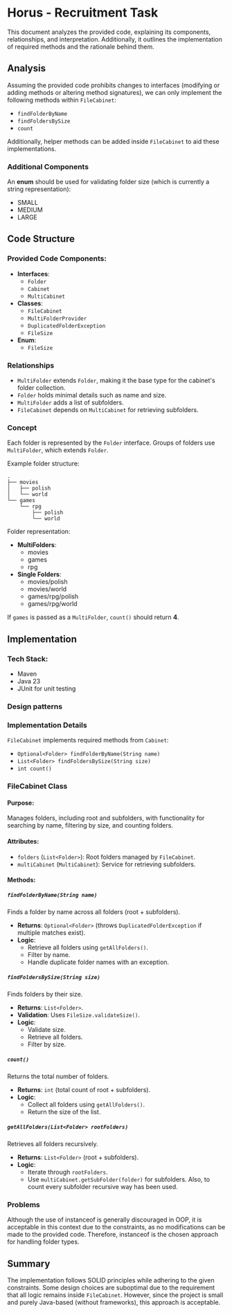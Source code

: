# Horus - Recruitment Task

This document analyzes the provided code, explaining its components, relationships, and interpretation. Additionally, it outlines the implementation of required methods and the rationale behind them.

## Analysis
Assuming the provided code prohibits changes to interfaces (modifying or adding methods or altering method signatures), we can only implement the following methods within `FileCabinet`:

- `findFolderByName`
- `findFoldersBySize`
- `count`

Additionally, helper methods can be added inside `FileCabinet` to aid these implementations.

### Additional Components
An **enum** should be used for validating folder size (which is currently a string representation):
- SMALL
- MEDIUM
- LARGE

## Code Structure
### Provided Code Components:
- **Interfaces**:
  - `Folder`
  - `Cabinet`
  - `MultiCabinet`
- **Classes**:
  - `FileCabinet`
  - `MultiFolderProvider`
  - `DuplicatedFolderException`
  - `FileSize`
- **Enum**:
  - `FileSize`

### Relationships
- `MultiFolder` extends `Folder`, making it the base type for the cabinet's folder collection.
- `Folder` holds minimal details such as name and size.
- `MultiFolder` adds a list of subfolders.
- `FileCabinet` depends on `MultiCabinet` for retrieving subfolders.

### Concept
Each folder is represented by the `Folder` interface. Groups of folders use `MultiFolder`, which extends `Folder`.

Example folder structure:
```
.
├── movies
│   ├── polish
│   └── world
└── games
    └── rpg
        ├── polish
        └── world
```

Folder representation:
- **MultiFolders**:
  - movies
  - games
  - rpg
- **Single Folders**:
  - movies/polish
  - movies/world
  - games/rpg/polish
  - games/rpg/world

If `games` is passed as a `MultiFolder`, `count()` should return **4**.

## Implementation
### Tech Stack:
- Maven
- Java 23
- JUnit for unit testing

### Design patterns


### Implementation Details
`FileCabinet` implements required methods from `Cabinet`:
- `Optional<Folder> findFolderByName(String name)`
- `List<Folder> findFoldersBySize(String size)`
- `int count()`

### FileCabinet Class
#### Purpose:
Manages folders, including root and subfolders, with functionality for searching by name, filtering by size, and counting folders.

#### Attributes:
- `folders` (`List<Folder>`): Root folders managed by `FileCabinet`.
- `multiCabinet` (`MultiCabinet`): Service for retrieving subfolders.

#### Methods:
##### `findFolderByName(String name)`
Finds a folder by name across all folders (root + subfolders).
- **Returns**: `Optional<Folder>` (throws `DuplicatedFolderException` if multiple matches exist).
- **Logic**:
  - Retrieve all folders using `getAllFolders()`.
  - Filter by name.
  - Handle duplicate folder names with an exception.

##### `findFoldersBySize(String size)`
Finds folders by their size.
- **Returns**: `List<Folder>`.
- **Validation**: Uses `FileSize.validateSize()`.
- **Logic**:
  - Validate size.
  - Retrieve all folders.
  - Filter by size.

##### `count()`
Returns the total number of folders.
- **Returns**: `int` (total count of root + subfolders).
- **Logic**:
  - Collect all folders using `getAllFolders()`.
  - Return the size of the list.

##### `getAllFolders(List<Folder> rootFolders)`
Retrieves all folders recursively.
- **Returns**: `List<Folder>` (root + subfolders).
- **Logic**:
  - Iterate through `rootFolders`.
  - Use `multiCabinet.getSubFolder(folder)` for subfolders. Also, to count every subfolder recursive way has been used.

### Problems
Although the use of instanceof is generally discouraged in OOP, it is acceptable in this context due to the constraints, as no modifications can be made to the provided code. Therefore, instanceof is the chosen approach for handling folder types.

## Summary
The implementation follows SOLID principles while adhering to the given constraints. Some design choices are suboptimal due to the requirement that all logic remains inside `FileCabinet`. However, since the project is small and purely Java-based (without frameworks), this approach is acceptable.

